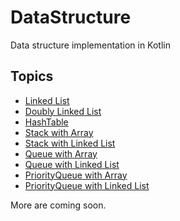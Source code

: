 # DataStructure
Data structure implementation in Kotlin

## Topics
* [Linked List](https://github.com/yusufwagh/DataStructure/blob/master/src/com/ds/implementation/linkedlist/singly/LinkedListImpl.kt)
* [Doubly Linked List](https://github.com/yusufwagh/DataStructure/blob/master/src/com/ds/implementation/linkedlist/doubly/DoublyLinkedListImpl.kt)
* [HashTable](https://github.com/yusufwagh/DataStructure/blob/master/src/com/ds/implementation/hashmap/HashTable.kt)
* [Stack with Array](https://github.com/yusufwagh/DataStructure/blob/master/src/com/ds/implementation/stack/array/Stack.kt)
* [Stack with Linked List](https://github.com/yusufwagh/DataStructure/blob/master/src/com/ds/implementation/stack/linkedList/Stack.kt)
* [Queue with Array](https://github.com/yusufwagh/DataStructure/blob/master/src/com/ds/implementation/queue/array/Queue.kt)
* [Queue with Linked List](https://github.com/yusufwagh/DataStructure/blob/master/src/com/ds/implementation/priorityqueue/linkedlist/Queue.kt)
* [PriorityQueue with Array](https://github.com/yusufwagh/DataStructure/blob/master/src/com/ds/implementation/priorityqueue/array/PriorityQueue.kt)
* [PriorityQueue with Linked List](https://github.com/yusufwagh/DataStructure/blob/master/src/com/ds/implementation/priorityqueue/linkedlist/PriorityQueue.kt)

More are coming soon.
